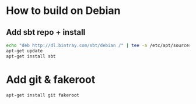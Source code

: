 # How to build on Debian



## Add sbt repo + install
```bash
echo "deb http://dl.bintray.com/sbt/debian /" | tee -a /etc/apt/sources.list.d/sbt.list
apt-get update
apt-get install sbt
```

# Add git & fakeroot
```bash
apt-get install git fakeroot
```